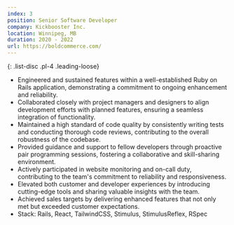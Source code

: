 ```yaml
---
index: 3
position: Senior Software Developer
company: Kickbooster Inc.
location: Winnipeg, MB
duration: 2020 - 2022
url: https://boldcommerce.com/
---
```

{: .list-disc .pl-4 .leading-loose}
- Engineered and sustained features within a well-established Ruby on Rails application, demonstrating a commitment to ongoing enhancement and reliability.
- Collaborated closely with project managers and designers to align development efforts with planned features, ensuring a seamless integration of functionality.
- Maintained a high standard of code quality by consistently writing tests and conducting thorough code reviews, contributing to the overall robustness of the codebase.
- Provided guidance and support to fellow developers through proactive pair programming sessions, fostering a collaborative and skill-sharing environment.
- Actively participated in website monitoring and on-call duty, contributing to the team's commitment to reliability and responsiveness.
- Elevated both customer and developer experiences by introducing cutting-edge tools and sharing valuable insights with the team.
- Achieved sales targets by delivering enhanced features that not only met but exceeded customer expectations.
- Stack: Rails, React, TailwindCSS, Stimulus, StimulusReflex, RSpec
